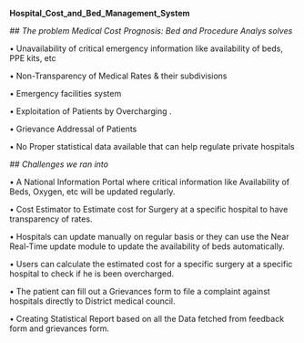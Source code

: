 ******Hospital_Cost_and_Bed_Management_System******


*## The problem Medical Cost Prognosis: Bed and Procedure Analys solves*

• Unavailability of critical emergency information like availability of beds, PPE kits, etc

• Non-Transparency of Medical Rates & their subdivisions

• Emergency facilities system

• Exploitation of Patients by Overcharging .

• Grievance Addressal of Patients

• No Proper statistical data available that can help regulate private hospitals



*## Challenges we ran into*

• A National Information Portal where critical information like Availability of Beds, Oxygen, etc will be updated regularly.

• Cost Estimator to Estimate cost for Surgery at a specific hospital to have transparency of rates.

• Hospitals can update manually on regular basis or they can use the Near Real-Time update module to update the availability of beds automatically.

• Users can calculate the estimated cost for a specific surgery at a specific hospital to check if he is been overcharged.

• The patient can fill out a Grievances form to file a complaint against hospitals directly to District medical council.

• Creating Statistical Report based on all the Data fetched from feedback form and grievances form.
